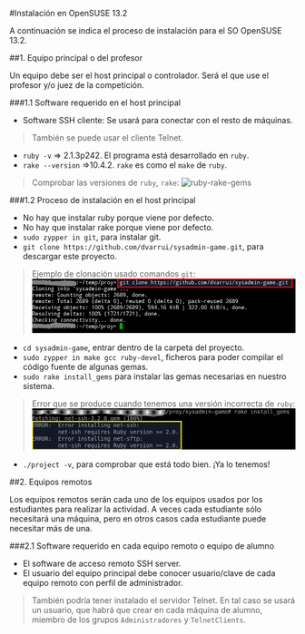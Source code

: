 
#Instalación en OpenSUSE 13.2

A continuación se indica el proceso de instalación para el SO OpenSUSE 13.2.

##1. Equipo principal o del profesor

Un equipo debe ser el host principal o controlador.
Será el que use el profesor y/o juez de la competición.

###1.1 Software requerido en el host principal
* Software SSH cliente: Se usará para conectar con el resto de máquinas.
> También se puede usar el cliente Telnet.
* `ruby -v` => 2.1.3p242. El programa está desarrollado en `ruby`.
* `rake --version` =>10.4.2. `rake` es como el `make` de `ruby`.

> Comprobar las versiones de `ruby`, `rake`:
> ![ruby-rake-gems](../images/ruby-rake-gems.png)
>

###1.2 Proceso de instalación en el host principal
* No hay que instalar ruby porque viene por defecto.
* No hay que instalar rake porque viene por defecto.
* `sudo zypper in git`, para instalar git.
* `git clone https://github.com/dvarrui/sysadmin-game.git`, para descargar este proyecto.

> Ejemplo de clonación usado comandos `git`:
> ![git-clone](../../images/git-clone.png)
>

* `cd sysadmin-game`, entrar dentro de la carpeta del proyecto.
* `sudo zypper in make gcc ruby-devel`, ficheros para poder compilar el
código fuente de algunas gemas.
* `sudo rake install_gems` para instalar las gemas necesarias en nuestro sistema.

> Error que se produce cuando tenemos una versión incorrecta de `ruby`:
> ![error-version](../../images/error-version.png)

* `./project -v`, para comprobar que está todo bien. ¡Ya lo tenemos!


##2. Equipos remotos

Los equipos remotos serán cada uno de los equipos usados por los estudiantes
para realizar la actividad. A veces cada estudiante sólo necesitará una máquina,
pero en otros casos cada estudiante puede necesitar más de una.

###2.1 Software requerido en cada equipo remoto o equipo de alumno
* El software de acceso remoto SSH server.
* El usuario del equipo principal debe conocer usuario/clave de cada equipo
remoto con perfil de administrador.

> También podría tener instalado el servidor Telnet.
> En tal caso se usará un usuario, que habrá que crear en cada
máquina de alumno, miembro de los grupos `Administradores` y `TelnetClients`.
